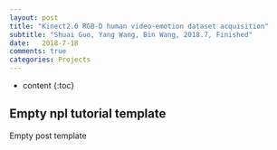 ```yaml
---
layout: post
title: "Kinect2.0 RGB-D human video-emotion dataset acquisition"
subtitle: "Shuai Guo, Yang Wang, Bin Wang, 2018.7, Finished"
date:   2018-7-18
comments: true
categories: Projects
---
```


* content
{:toc}

## Empty npl tutorial template

Empty post template